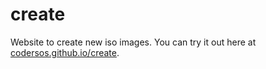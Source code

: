 # create
Website to create new iso images. You can try it out here at [codersos.github.io/create](https://codersos.github.io/create/).
